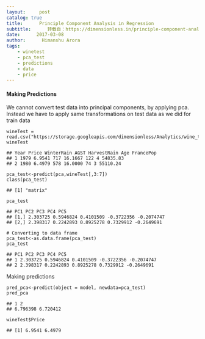 ```yaml
---
layout:     post
catalog: true
title:      Principle Component Analysis in Regression
subtitle:      转载自：https://dimensionless.in/principle-component-analysis-regression/
date:      2017-03-08
author:      Himanshu Arora
tags:
    - winetest
    - pca_test
    - predictions
    - data
    - price
---
```


#### Making Predictions

We cannot convert test data into principal components, by applying pca. Instead we have to apply same transformations on test data as we did for train data

```
wineTest = read.csv("https://storage.googleapis.com/dimensionless/Analytics/wine_test.csv")
wineTest
```

```
## Year Price WinterRain AGST HarvestRain Age FrancePop
## 1 1979 6.9541 717 16.1667 122 4 54835.83
## 2 1980 6.4979 578 16.0000 74 3 55110.24
```

```
pca_test<-predict(pca,wineTest[,3:7])
class(pca_test)
```

```
## [1] "matrix"
```

```
pca_test
```

```
## PC1 PC2 PC3 PC4 PC5
## [1,] 2.303725 0.5946824 0.4101509 -0.3722356 -0.2074747
## [2,] 2.398317 0.2242893 0.8925278 0.7329912 -0.2649691
```

```
# Converting to data frame
pca_test<-as.data.frame(pca_test)
pca_test
```

```
## PC1 PC2 PC3 PC4 PC5
## 1 2.303725 0.5946824 0.4101509 -0.3722356 -0.2074747
## 2 2.398317 0.2242893 0.8925278 0.7329912 -0.2649691
```

Making predictions

```
pred_pca<-predict(object = model, newdata=pca_test)
pred_pca
```

```
## 1 2 
## 6.796398 6.720412
```

```
wineTest$Price
```

```
## [1] 6.9541 6.4979
```
